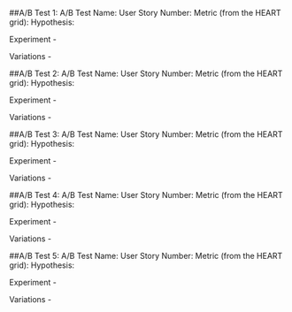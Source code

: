 ##A/B Test 1:
A/B Test Name:
User Story Number:
Metric (from the HEART grid):
Hypothesis: 

Experiment - 

Variations - 

##A/B Test 2:
A/B Test Name:
User Story Number:
Metric (from the HEART grid):
Hypothesis: 

Experiment - 

Variations - 

##A/B Test 3:
A/B Test Name:
User Story Number:
Metric (from the HEART grid):
Hypothesis: 

Experiment - 

Variations - 

##A/B Test 4:
A/B Test Name:
User Story Number:
Metric (from the HEART grid):
Hypothesis: 

Experiment - 

Variations - 

##A/B Test 5:
A/B Test Name:
User Story Number:
Metric (from the HEART grid):
Hypothesis: 

Experiment - 

Variations - 

